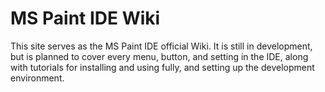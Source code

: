 # MS Paint IDE Wiki

This site serves as the MS Paint IDE official Wiki. It is still in development, but is planned to cover every menu, button, and setting in the IDE, along with tutorials for installing and using fully, and setting up the development environment.

